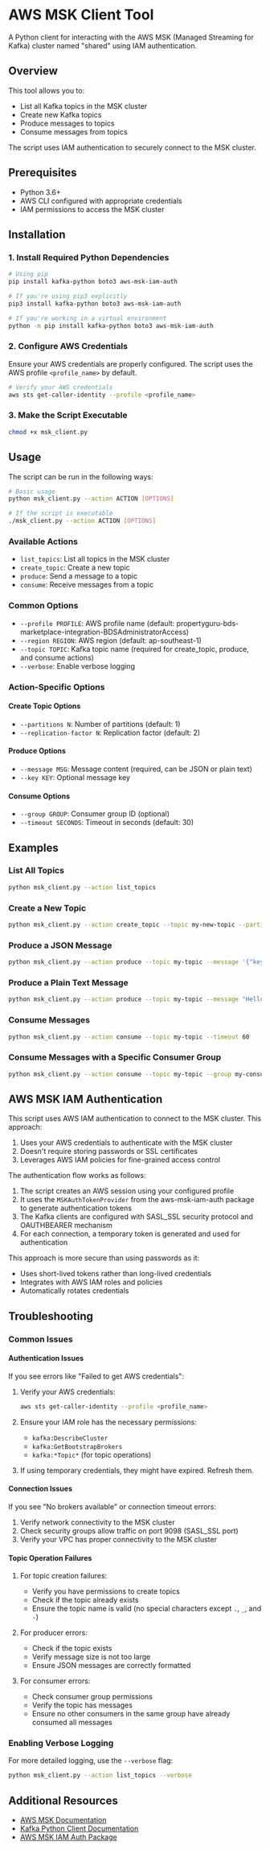 # AWS MSK Client Tool

A Python client for interacting with the AWS MSK (Managed Streaming for Kafka) cluster named "shared" using IAM authentication.

## Overview

This tool allows you to:
- List all Kafka topics in the MSK cluster
- Create new Kafka topics
- Produce messages to topics
- Consume messages from topics

The script uses IAM authentication to securely connect to the MSK cluster.


## Prerequisites

- Python 3.6+
- AWS CLI configured with appropriate credentials
- IAM permissions to access the MSK cluster

## Installation

### 1. Install Required Python Dependencies

```bash
# Using pip
pip install kafka-python boto3 aws-msk-iam-auth

# If you're using pip3 explicitly
pip3 install kafka-python boto3 aws-msk-iam-auth

# If you're working in a virtual environment
python -m pip install kafka-python boto3 aws-msk-iam-auth
```

### 2. Configure AWS Credentials

Ensure your AWS credentials are properly configured. The script uses the AWS profile `<profile_name>` by default.

```bash
# Verify your AWS credentials
aws sts get-caller-identity --profile <profile_name>
```

### 3. Make the Script Executable

```bash
chmod +x msk_client.py
```

## Usage

The script can be run in the following ways:

```bash
# Basic usage
python msk_client.py --action ACTION [OPTIONS]

# If the script is executable
./msk_client.py --action ACTION [OPTIONS]
```

### Available Actions

- `list_topics`: List all topics in the MSK cluster
- `create_topic`: Create a new topic
- `produce`: Send a message to a topic
- `consume`: Receive messages from a topic

### Common Options

- `--profile PROFILE`: AWS profile name (default: propertyguru-bds-marketplace-integration-BDSAdministratorAccess)
- `--region REGION`: AWS region (default: ap-southeast-1)
- `--topic TOPIC`: Kafka topic name (required for create_topic, produce, and consume actions)
- `--verbose`: Enable verbose logging

### Action-Specific Options

#### Create Topic Options
- `--partitions N`: Number of partitions (default: 1)
- `--replication-factor N`: Replication factor (default: 2)

#### Produce Options
- `--message MSG`: Message content (required, can be JSON or plain text)
- `--key KEY`: Optional message key

#### Consume Options
- `--group GROUP`: Consumer group ID (optional)
- `--timeout SECONDS`: Timeout in seconds (default: 30)

## Examples

### List All Topics

```bash
python msk_client.py --action list_topics
```

### Create a New Topic

```bash
python msk_client.py --action create_topic --topic my-new-topic --partitions 3 --replication-factor 2
```

### Produce a JSON Message

```bash
python msk_client.py --action produce --topic my-topic --message '{"key":"value","timestamp":"2023-01-01"}' --key "message-key"
```

### Produce a Plain Text Message

```bash
python msk_client.py --action produce --topic my-topic --message "Hello, Kafka!"
```

### Consume Messages

```bash
python msk_client.py --action consume --topic my-topic --timeout 60
```

### Consume Messages with a Specific Consumer Group

```bash
python msk_client.py --action consume --topic my-topic --group my-consumer-group
```

## AWS MSK IAM Authentication

This script uses AWS IAM authentication to connect to the MSK cluster. This approach:

1. Uses your AWS credentials to authenticate with the MSK cluster
2. Doesn't require storing passwords or SSL certificates
3. Leverages AWS IAM policies for fine-grained access control

The authentication flow works as follows:

1. The script creates an AWS session using your configured profile
2. It uses the `MSKAuthTokenProvider` from the aws-msk-iam-auth package to generate authentication tokens
3. The Kafka clients are configured with SASL_SSL security protocol and OAUTHBEARER mechanism
4. For each connection, a temporary token is generated and used for authentication

This approach is more secure than using passwords as it:
- Uses short-lived tokens rather than long-lived credentials
- Integrates with AWS IAM roles and policies
- Automatically rotates credentials

## Troubleshooting

### Common Issues

#### Authentication Issues

If you see errors like "Failed to get AWS credentials":

1. Verify your AWS credentials:
   ```bash
   aws sts get-caller-identity --profile <profile_name>
   ```

2. Ensure your IAM role has the necessary permissions:
   - `kafka:DescribeCluster`
   - `kafka:GetBootstrapBrokers`
   - `kafka:*Topic*` (for topic operations)

3. If using temporary credentials, they might have expired. Refresh them.

#### Connection Issues

If you see "No brokers available" or connection timeout errors:

1. Verify network connectivity to the MSK cluster
2. Check security groups allow traffic on port 9098 (SASL_SSL port)
3. Verify your VPC has proper connectivity to the MSK cluster

#### Topic Operation Failures

1. For topic creation failures:
   - Verify you have permissions to create topics
   - Check if the topic already exists
   - Ensure the topic name is valid (no special characters except `.`, `_`, and `-`)

2. For producer errors:
   - Check if the topic exists
   - Verify message size is not too large
   - Ensure JSON messages are correctly formatted

3. For consumer errors:
   - Check consumer group permissions
   - Verify the topic has messages
   - Ensure no other consumers in the same group have already consumed all messages

### Enabling Verbose Logging

For more detailed logging, use the `--verbose` flag:

```bash
python msk_client.py --action list_topics --verbose
```

## Additional Resources

- [AWS MSK Documentation](https://docs.aws.amazon.com/msk/)
- [Kafka Python Client Documentation](https://kafka-python.readthedocs.io/)
- [AWS MSK IAM Auth Package](https://github.com/aws/aws-msk-iam-auth)

